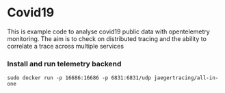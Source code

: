 # Covid19
This is example code to analyse covid19 public data with opentelemetry monitoring. The aim is to check on distributed tracing and the ability to correlate a trace across multiple services


### Install and run telemetry backend
`sudo docker run -p 16686:16686 -p 6831:6831/udp jaegertracing/all-in-one`




